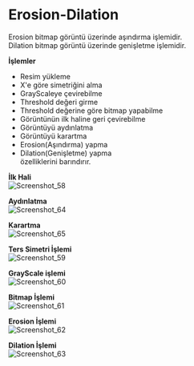 # Erosion-Dilation
 Erosion bitmap görüntü üzerinde aşındırma işlemidir.  
 Dilation bitmap görüntü üzerinde genişletme işlemidir.  
 
**İşlemler**  
- Resim yükleme  
- X'e göre simetriğini alma  
- GrayScaleye çevirebilme  
- Threshold değeri girme  
- Threshold değerine göre bitmap yapabilme  
- Görüntünün ilk haline geri çevirebilme  
- Görüntüyü aydınlatma  
- Görüntüyü karartma  
- Erosion(Aşındırma) yapma  
- Dilation(Genişletme) yapma  
özelliklerini barındırır.  

**İlk Hali**  
![Screenshot_58](https://user-images.githubusercontent.com/50452706/69748133-bcc45880-1158-11ea-9685-c2ed40a0c63a.png)
  
**Aydınlatma**  
![Screenshot_64](https://user-images.githubusercontent.com/50452706/69748323-1f1d5900-1159-11ea-9adf-df61966027b6.png)
  
**Karartma**  
![Screenshot_65](https://user-images.githubusercontent.com/50452706/69748326-217fb300-1159-11ea-9faa-c7ac09bb9b08.png)
  
**Ters Simetri İşlemi**  
![Screenshot_59](https://user-images.githubusercontent.com/50452706/69748349-2f353880-1159-11ea-8037-46ca339ab1e1.png)
  
**GrayScale işlemi**  
![Screenshot_60](https://user-images.githubusercontent.com/50452706/69748363-34928300-1159-11ea-9644-6722171b0582.png)
  
**Bitmap İşlemi**  
![Screenshot_61](https://user-images.githubusercontent.com/50452706/69748377-3c522780-1159-11ea-8c43-58e66ac05c19.png)
  
**Erosion İşlemi**  
![Screenshot_62](https://user-images.githubusercontent.com/50452706/69748390-45db8f80-1159-11ea-8110-1da89f3db43c.png)
  
**Dilation İşlemi**  
![Screenshot_63](https://user-images.githubusercontent.com/50452706/69748399-4b38da00-1159-11ea-8ce0-63936ac5615f.png)
  
